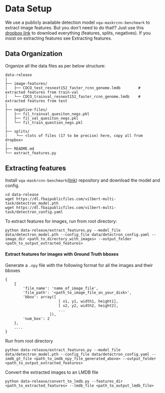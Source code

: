 # Data Setup
We use a publicly available detection model `vqa-maskrcnn-benchmark` to extract image features. 
But you don't need to do that!? Just use this [dropbox link](https://www.dropbox.com/sh/v826l3ge7oz4vz4/AACRimDdy_BGnN2XZJDZLyY6a?dl=0) to download everything (features, splits, negatives). 
If you insist on extracting features see Extracting features.


## Data Organization
Organize all the data files as per below structure:
```
data-release
|
├── image-features/
│   ├── COCO_test_resnext152_faster_rcnn_genome.lmdb        # extracted features from train-val
│   └── COCO_trainval_resnext152_faster_rcnn_genome.lmdb    # extracted features from test         
|
├── negative-files/
│   ├── fil_trainval_quesiton_negs.pkl
│   ├── fil_val_quesiton_negs.pkl
│   └── fil_train_question_negs.pkl
|
├── splits/
|    └── <lots of files (17 to be precise) here, copy all from dropbox>
|
├── README.md
└── extract_features.py
```



## Extracting features

Install `vqa-maskrcnn-benchmark`([link](https://gitlab.com/vedanuj/vqa-maskrcnn-benchmark)) repository and download the model and config. 

```text
cd data-release
wget https://dl.fbaipublicfiles.com/vilbert-multi-task/detectron_model.pth
wget https://dl.fbaipublicfiles.com/vilbert-multi-task/detectron_config.yaml
```


To extract features for images, run from root directory:

```text
python data-release/extract_features.py --model_file data/detectron_model.pth --config_file data/detectron_config.yaml --image_dir <path_to_directory_with_images> --output_folder <path_to_output_extracted_features>
```

#### Extract features for images with Ground Truth bboxes

Generate a `.npy` file with the following format for all the images and their bboxes

```text
{
    {
        'file_name': 'name_of_image_file',
        'file_path': '<path_to_image_file_on_your_disk>',
        'bbox': array([
                        [ x1, y1, width1, height1],
                        [ x2, y2, width2, height2],
                        ...
                    ]),
        'num_box': 2
    },
    ....
}
```

Run from root directory

```text
python data-release/extract_features.py --model_file data/detectron_model.pth --config_file data/detectron_config.yaml --imdb_gt_file <path_to_imdb_npy_file_generated_above> --output_folder <path_to_output_extracted_features>
```

Convert the extracted images to an LMDB file

```text
python data-release/convert_to_lmdb.py --features_dir <path_to_extracted_features> --lmdb_file <path_to_output_lmdb_file>
```

